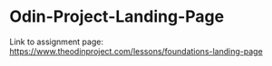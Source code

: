 # Odin-Project-Landing-Page
Link to assignment page: https://www.theodinproject.com/lessons/foundations-landing-page
